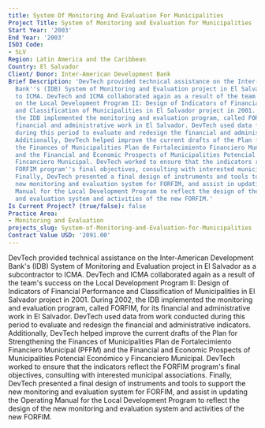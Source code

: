 ```yaml
---
title: System Of Monitoring And Evaluation For Municipalities
Project Title: System of Monitoring and Evaluation for Municipalities
Start Year: '2003'
End Year: '2003'
ISO3 Code:
- SLV
Region: Latin America and the Caribbean
Country: El Salvador
Client/ Donor: Inter-American Development Bank
Brief Description: 'DevTech provided technical assistance on the Inter-American Development
  Bank''s (IDB) System of Monitoring and Evaluation project in El Salvador as a subcontractor
  to ICMA. DevTech and ICMA collaborated again as a result of the team''s success
  on the Local Development Program II: Design of Indicators of Financial Performance
  and Classification of Municipalities in El Salvador project in 2001. During 2002,
  the IDB implemented the monitoring and evaluation program, called FORFIM, for its
  financial and administrative work in El Salvador. DevTech used data from work conducted
  during this period to evaluate and redesign the financial and administrative indicators.
  Additionally, DevTech helped improve the current drafts of the Plan for Strengthening
  the Finances of Municipalities Plan de Fortalecimiento Financiero Municipal (PFFM)
  and the Financial and Economic Prospects of Municipalities Potencial Económico y
  Fincanciero Municipal. DevTech worked to ensure that the indicators reflect the
  FORFIM program''s final objectives, consulting with interested municipal associations.
  Finally, DevTech presented a final design of instruments and tools to support the
  new monitoring and evaluation system for FORFIM, and assist in updating the Operating
  Manual for the Local Development Program to reflect the design of the new monitoring
  and evaluation system and activities of the new FORFIM.'
Is Current Project? (true/false): false
Practice Area:
- Monitoring and Evaluation
projects_slug: System-of-Monitoring-and-Evaluation-for-Municipalities
Contract Value USD: '2091.00'
---
```


DevTech provided technical assistance on the Inter-American Development Bank's (IDB) System of Monitoring and Evaluation project in El Salvador as a subcontractor to ICMA. DevTech and ICMA collaborated again as a result of the team's success on the Local Development Program II: Design of Indicators of Financial Performance and Classification of Municipalities in El Salvador project in 2001. During 2002, the IDB implemented the monitoring and evaluation program, called FORFIM, for its financial and administrative work in El Salvador. DevTech used data from work conducted during this period to evaluate and redesign the financial and administrative indicators. Additionally, DevTech helped improve the current drafts of the Plan for Strengthening the Finances of Municipalities Plan de Fortalecimiento Financiero Municipal (PFFM) and the Financial and Economic Prospects of Municipalities Potencial Económico y Fincanciero Municipal. DevTech worked to ensure that the indicators reflect the FORFIM program's final objectives, consulting with interested municipal associations. Finally, DevTech presented a final design of instruments and tools to support the new monitoring and evaluation system for FORFIM, and assist in updating the Operating Manual for the Local Development Program to reflect the design of the new monitoring and evaluation system and activities of the new FORFIM.
